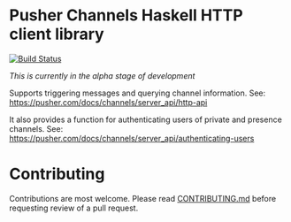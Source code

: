 # Pusher Channels Haskell HTTP client library

[![Build Status](https://travis-ci.org/WillSewell/pusher-http-haskell.svg?branch=master)](https://travis-ci.org/WillSewell/pusher-http-haskell)

*This is currently in the alpha stage of development*

Supports triggering messages and querying channel information.
See: <https://pusher.com/docs/channels/server_api/http-api>

It also provides a function for authenticating users of private and presence
channels.
See: <https://pusher.com/docs/channels/server_api/authenticating-users>

# Contributing

Contributions are most welcome. Please read [CONTRIBUTING.md](CONTRIBUTING.md)
before requesting review of a pull request.
